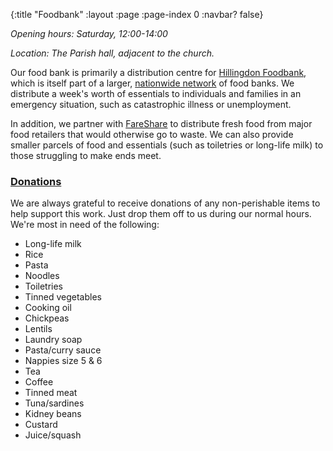 {:title "Foodbank"
 :layout :page
 :page-index 0
 :navbar? false}

*Opening hours: Saturday, 12:00-14:00*

*Location: The Parish hall, adjacent to the church.*

Our food bank is primarily a distribution centre for [Hillingdon Foodbank](https://hillingdon.foodbank.org.uk/), which is itself part of a larger, [nationwide network](https://www.trusselltrust.org/) of food banks. We distribute a week's worth of essentials to individuals and families in an emergency situation, such as catastrophic illness or unemployment.

In addition, we partner with [FareShare](https://fareshare.org.uk/) to distribute fresh food from major food retailers that would otherwise go to waste. We can also provide smaller parcels of food and essentials (such as toiletries or long-life milk) to those struggling to make ends meet.

### [Donations](#donations)

We are always grateful to receive donations of any non-perishable items to help support this work. Just drop them off to us during our normal hours. We're most in need of the following:

 * Long-life milk
 * Rice
 * Pasta
 * Noodles
 * Toiletries
 * Tinned vegetables
 * Cooking oil
 * Chickpeas
 * Lentils
 * Laundry soap
 * Pasta/curry sauce
 * Nappies size 5 & 6
 * Tea
 * Coffee
 * Tinned meat
 * Tuna/sardines
 * Kidney beans
 * Custard
 * Juice/squash
